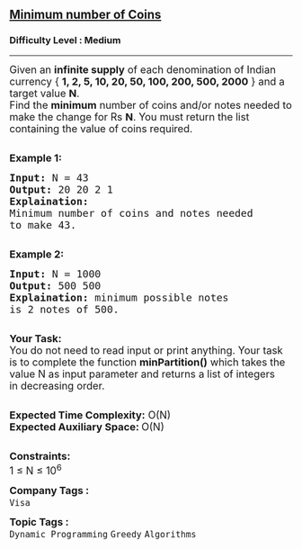 <h2><a href="https://practice.geeksforgeeks.org/problems/-minimum-number-of-coins4426/1?utm_source=youtube&utm_medium=collab_striver_ytdescription&utm_campaign=minimum-number-of-coins">Minimum number of Coins</a></h2><h3>Difficulty Level : Medium</h3><hr><div class="problems_problem_content__Xm_eO"><p><span style="font-size:18px">Given an <strong>infinite supply</strong> of each denomination of Indian currency&nbsp;{ <strong>1, 2, 5, 10, 20, 50, 100, 200, 500, 2000</strong> } and a target value <strong>N</strong>.<br>
Find the <strong>minimum</strong> number of coins and/or notes needed to make the change for Rs <strong>N</strong>. You must return the list containing the value&nbsp;of coins required.&nbsp;</span></p>

<p><br>
<strong><span style="font-size:18px">Example 1:</span></strong></p>

<pre><span style="font-size:18px"><strong>Input:</strong> N = 43
<strong>Output:</strong> 20 20 2 1
<strong>Explaination:</strong> 
Minimum number of coins and notes needed 
to make 43. </span>
</pre>

<p><br>
<strong><span style="font-size:18px">Example 2:</span></strong></p>

<pre><span style="font-size:18px"><strong>Input:</strong> N = 1000
<strong>Output:</strong> 500 500
<strong>Explaination:</strong> minimum possible notes
is 2 notes of 500.</span>
</pre>

<p><br>
<span style="font-size:18px"><strong>Your Task:</strong><br>
You do not need to read input or print anything. Your task is to complete the function <strong>minPartition()</strong> which takes the value N as input parameter and returns a list of integers in&nbsp;decreasing order.</span></p>

<p><br>
<span style="font-size:18px"><strong>Expected Time Complexity:</strong> O(N)<br>
<strong>Expected Auxiliary Space: </strong>O(N)</span></p>

<p><br>
<span style="font-size:18px"><strong>Constraints:</strong><br>
1 ≤ N ≤ 10<sup>6</sup></span></p>
</div><p><span style=font-size:18px><strong>Company Tags : </strong><br><code>Visa</code>&nbsp;<br><p><span style=font-size:18px><strong>Topic Tags : </strong><br><code>Dynamic Programming</code>&nbsp;<code>Greedy</code>&nbsp;<code>Algorithms</code>&nbsp;